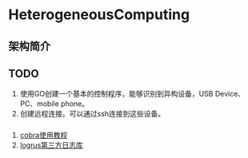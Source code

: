 # HeterogeneousComputing


## 架构简介



## TODO
1. 使用GO创建一个基本的控制程序，能够识别到异构设备，USB Device、PC、mobile phone。
2. 创建远程连接。可以通过ssh连接到这些设备。

### 
1. [cobra使用教程](https://xcbeyond.cn/blog/golang/cobra-quick-start/)
2. [logrus第三方日志库](https://github.com/sirupsen/logrus)